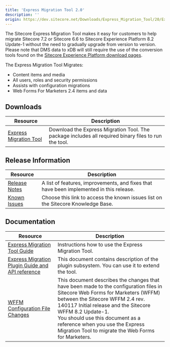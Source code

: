 ```yaml
---
title: 'Express Migration Tool 2.0'
description: ''
origin: https://dev.sitecore.net/Downloads/Express_Migration_Tool/20/Express_Migration_Tool_20_Initial_Release
---
```


The Sitecore Express Migration Tool makes it easy for customers to help migrate Sitecore 7.2 or Sitecore 6.6 to Sitecore Experience Platform 8.2 Update-1 without the need to gradually upgrade from version to version.  
Please note that DMS data to xDB will still require the use of the conversion tools found on the [Sitecore Experience Platform download pages](/downloads/Sitecore_Experience_Platform).

The Express Migration Tool Migrates:

- Content items and media
- All users, roles and security permissions
- Assists with configuration migrations
- Web Forms For Marketers 2.4 items and data

## Downloads

| Resource                                                                                                                                                                                                                        | Description                                                                                          |
| ------------------------------------------------------------------------------------------------------------------------------------------------------------------------------------------------------------------------------- | ---------------------------------------------------------------------------------------------------- |
| [Express Migration Tool](https://scdp.blob.core.windows.net/downloads/Express%20Migration%20Tool/20/Express%20Migration%20Tool%2020%20Initial%20Release/Secure/Sitecore%20Express%20Migration%20Tool%202.0%20rev.%20161208.zip) | Download the Express Migration Tool. The package includes all required binary files to run the tool. |

## Release Information

| Resource                                                                                                      | Description                                                                             |
| ------------------------------------------------------------------------------------------------------------- | --------------------------------------------------------------------------------------- |
| [Release Notes](/downloads/Express_Migration_Tool/20/Express_Migration_Tool_20_Initial_Release/Release_Notes) | A list of features, improvements, and fixes that have been implemented in this release. |
| [Known Issues](https://kb.sitecore.net/articles/583017)                                                       | Choose this link to access the known issues list on the Sitecore Knowledge Base.        |

## Documentation

| Resource                                                                                                                                                                                                                                 | Description                                                                                                                                                                                                                                                                                                                                                   |
| ---------------------------------------------------------------------------------------------------------------------------------------------------------------------------------------------------------------------------------------- | ------------------------------------------------------------------------------------------------------------------------------------------------------------------------------------------------------------------------------------------------------------------------------------------------------------------------------------------------------------- |
| [Express Migration Tool Guide](https://scdp.blob.core.windows.net/downloads/Express%20Migration%20Tool/20/Express%20Migration%20Tool%2020%20Initial%20Release/Secure/Express-Migration-Tool-20-Guide.pdf)                                | Instructions how to use the Express Migration Tool.                                                                                                                                                                                                                                                                                                           |
| [Express Migration Plugin Guide and API reference](https://scdp.blob.core.windows.net/downloads/Express%20Migration%20Tool/20/Express%20Migration%20Tool%2020%20Initial%20Release/Secure/Sitecore-Express-Migration-20-Plugin-Guide.pdf) | This document contains description of the plugin subsystem. You can use it to extend the tool.                                                                                                                                                                                                                                                                |
| [WFFM Configuration File Changes](https://scdp.blob.core.windows.net/downloads/Express%20Migration%20Tool/20/Express%20Migration%20Tool%2020%20Initial%20Release/Secure/WFFM-82-ConfigFileChanges.pdf)                                   | This document describes the changes that have been made to the configuration files in Sitecore Web Forms for Marketers (WFFM) between the Sitecore WFFM 2.4 rev. 140117 Initial release and the Sitecore WFFM 8.2 Update-1. <br />You should use this document as a reference when you use the Express Migration Tool to migrate the Web Forms for Marketers. |
